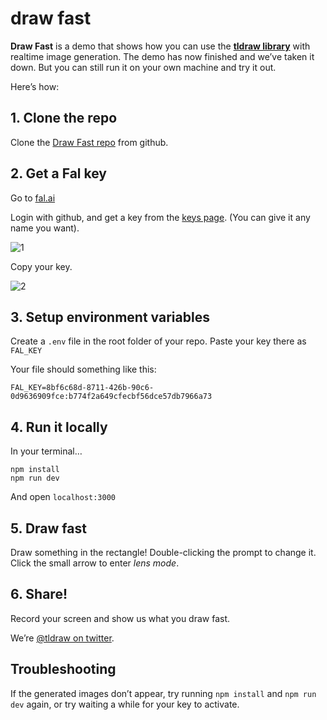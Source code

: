 # draw fast

**Draw Fast** is a demo that shows how you can use the [**tldraw library**](https://tldraw.dev) with realtime image generation. The demo has now finished and we’ve taken it down. But you can still run it on your own machine and try it out.

Here’s how:

## 1. Clone the repo

Clone the [Draw Fast repo](https://github.com/tldraw/draw-fast) from github.

## 2. Get a Fal key

Go to [fal.ai](https://fal.ai)

Login with github, and get a key from the [keys page](https://www.fal.ai/dashboard/keys). (You can give it any name you want).

![1](https://github.com/tldraw/draw-fast/assets/15892272/992a8a90-9d72-4a28-aebe-921c3f82e4e9)

Copy your key.

![2](https://github.com/tldraw/draw-fast/assets/15892272/740118d6-a9e2-4320-b2f7-abb63f416c9f)

## 3. Setup environment variables

Create a `.env` file in the root folder of your repo.
Paste your key there as `FAL_KEY`

Your file should something like this:

```
FAL_KEY=8bf6c68d-8711-426b-90c6-0d9636909fce:b774f2a649cfecbf56dce57db7966a73
```

## 4. Run it locally

In your terminal…

```
npm install
npm run dev
```

And open `localhost:3000`

## 5. Draw fast

Draw something in the rectangle!
Double-clicking the prompt to change it.
Click the small arrow to enter *lens mode*.

## 6. Share!

Record your screen and show us what you draw fast.

We’re [@tldraw on twitter](https://twitter.com/tldraw).

## Troubleshooting

If the generated images don’t appear, try running `npm install` and `npm run dev` again, or try waiting a while for your key to activate.
